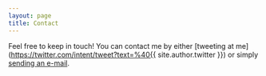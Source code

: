 ```yaml
---
layout: page
title: Contact
---
```


Feel free to keep in touch! You can contact me by either
[tweeting at me](https://twitter.com/intent/tweet?text=%40{{ site.author.twitter }}) or simply
[sending an e-mail](mailto:kristen.gilden+blog@gmail.com).

